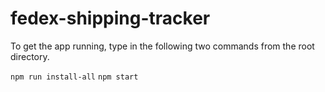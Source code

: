 # fedex-shipping-tracker

To get the app running, type in the following two commands from the root directory.

`npm run install-all`
`npm start`
